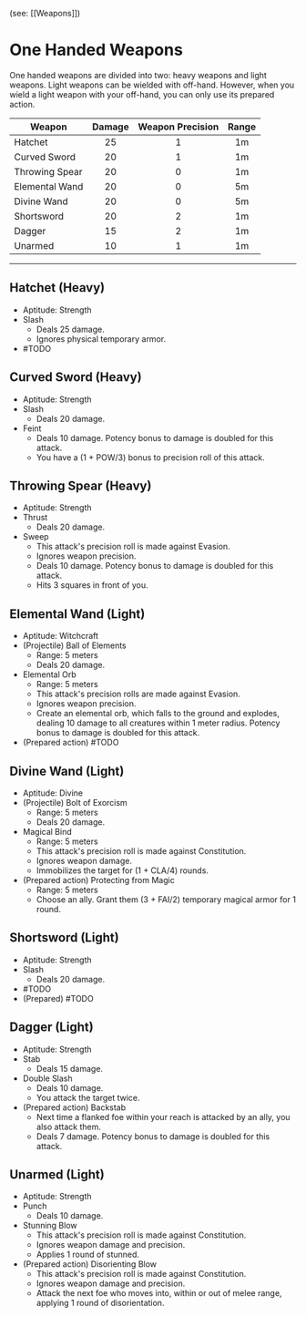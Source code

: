 (see: [[Weapons]])

# One Handed Weapons
One handed weapons are divided into two: heavy weapons and light weapons. Light weapons can be wielded with off-hand. However, when you wield a light weapon with your off-hand, you can only use its prepared action.

| Weapon | Damage | Weapon Precision | Range |
| ---- | :--: | :--: | :--: |
| Hatchet | 25 | 1 | 1m |
| Curved Sword | 20 | 1 | 1m |
| Throwing Spear | 20 | 0 | 1m |
| Elemental Wand | 20 | 0 | 5m |
| Divine Wand | 20 | 0 | 5m |
| Shortsword | 20 | 2 | 1m |
| Dagger | 15 | 2 | 1m |
| Unarmed | 10 | 1 | 1m |

---
## Hatchet (Heavy)
+ Aptitude: Strength
+ Slash
	+ Deals 25 damage.
	+ Ignores physical temporary armor.
+ #TODO 

## Curved Sword (Heavy)
+ Aptitude: Strength
+ Slash
	+ Deals 20 damage.
+ Feint
	+ Deals 10 damage. Potency bonus to damage is doubled for this attack. 
	+ You have a (1 + POW/3) bonus to precision roll of this attack.

## Throwing Spear (Heavy)
+ Aptitude: Strength
+ Thrust
	+ Deals 20 damage.
+ Sweep
	+ This attack's precision roll is made against Evasion.
	+ Ignores weapon precision.
	+ Deals 10 damage. Potency bonus to damage is doubled for this attack. 
	+ Hits 3 squares in front of you.

## Elemental Wand (Light)
+ Aptitude: Witchcraft
+ (Projectile) Ball of Elements
	+ Range: 5 meters
	+ Deals 20 damage.
+ Elemental Orb
	+ Range: 5 meters
	+ This attack's precision rolls are made against Evasion.
	+ Ignores weapon precision.
	+ Create an elemental orb, which falls to the ground and explodes, dealing 10 damage to all creatures within 1 meter radius. Potency bonus to damage is doubled for this attack. 
+ (Prepared action) #TODO 

## Divine Wand (Light)
+ Aptitude: Divine
+ (Projectile) Bolt of Exorcism
	+ Range: 5 meters
	+ Deals 20 damage.
+ Magical Bind
	+ Range: 5 meters
	+ This attack's precision roll is made against Constitution.
	+ Ignores weapon damage.
	+ Immobilizes the target for (1 + CLA/4) rounds.
+ (Prepared action) Protecting from Magic
	+ Range: 5 meters
	+ Choose an ally. Grant them (3 + FAI/2) temporary magical armor for 1 round.
	
## Shortsword (Light)
+ Aptitude: Strength
+ Slash
	+ Deals 20 damage.
+ #TODO 
+ (Prepared) #TODO 

## Dagger (Light)
+ Aptitude: Strength
+ Stab
	+ Deals 15 damage.
+ Double Slash
	+ Deals 10 damage.
	+ You attack the target twice.
+ (Prepared action) Backstab
	+ Next time a flanked foe within your reach is attacked by an ally, you also attack them.
	+ Deals 7 damage. Potency bonus to damage is doubled for this attack. 

## Unarmed (Light)
+ Aptitude: Strength
+ Punch
	+ Deals 10 damage.
+ Stunning Blow 
	+ This attack's precision roll is made against Constitution.
	+ Ignores weapon damage and precision.
	+ Applies 1 round of stunned.
+ (Prepared action) Disorienting Blow
	+ This attack's precision roll is made against Constitution.
	+ Ignores weapon damage and precision.
	+ Attack the next foe who moves into, within or out of melee range, applying 1 round of disorientation.